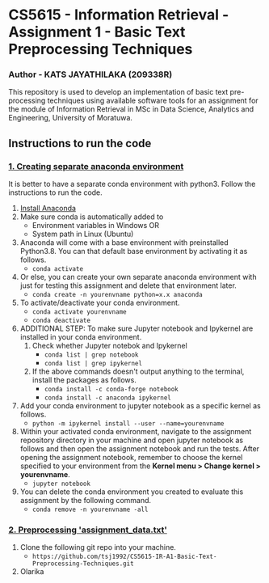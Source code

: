 # **CS5615 - Information Retrieval - Assignment 1 - Basic Text Preprocessing Techniques**
### **Author - KATS JAYATHILAKA (209338R)**
This repository is used to develop an implementation of basic text pre-processing techniques using available software tools for an assignment for the module of Information Retrieval in MSc in Data Science, Analytics and Engineering, University of Moratuwa.

## 

## **Instructions to run the code**

### <ins>1. Creating separate anaconda environment</ins>

It is better to have a separate conda environment with python3. Follow the instructions to run the code.
1. [Install Anaconda](https://www.anaconda.com/products/individual)   
2. Make sure conda is automatically added to
    - Environment variables in Windows OR
    - System path in Linux (Ubuntu)
3. Anaconda will come with a base environment with preinstalled Python3.8. You can that default base environment by activating it as follows.
    - `conda activate`
4. Or else, you can create your own separate anaconda environment with just for testing this assignment and delete that environment later.
    - `conda create -n yourenvname python=x.x anaconda`
5. To activate/deactivate your conda environment.
    - `conda activate yourenvname`
    - `conda deactivate`
6. ADDITIONAL STEP: To make sure Jupyter notebook and Ipykernel are installed in your conda environment.
    1. Check whether Jupyter notebok and Ipykernel 
        - `conda list | grep notebook`
        - `conda list | grep ipykernel`
    2. If the above commands doesn't output anything to the terminal, install the packages as follows.
        - `conda install -c conda-forge notebook`
        - `conda install -c anaconda ipykernel`
7. Add your conda environment to jupyter notebook as a specific kernel as follows.
    - `python -m ipykernel install --user --name=yourenvname`
8. Within your activated conda environment, navigate to the assignment repository directory in your machine and open jupyter notebook as follows and then open the assignment notebook and run the tests. After opening the assignment notebook, remember to choose the kernel specified to your environment from the **Kernel menu > Change kernel > yourenvname**.
    - `jupyter notebook`
9. You can delete the conda environment you created to evaluate this assignment by the following command.
    - `conda remove -n yourenvname -all`

### <ins>2. Preprocessing 'assignment_data.txt'</ins>

1. Clone the following git repo into your machine.
   - `https://github.com/tsj1992/CS5615-IR-A1-Basic-Text-Preprocessing-Techniques.git`
2. Olarika
